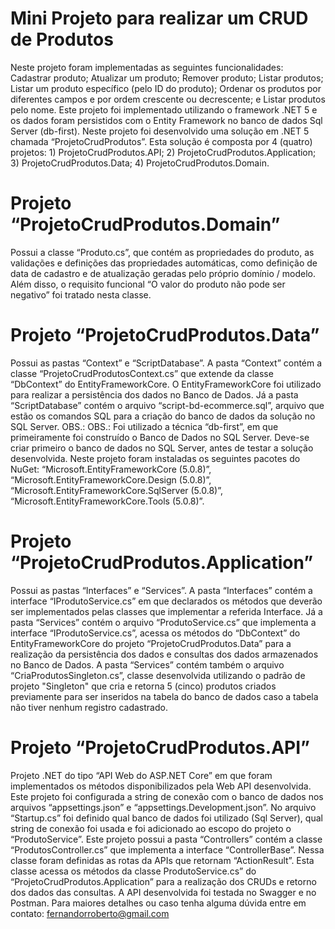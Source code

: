 # Mini Projeto para realizar um CRUD de Produtos
Neste projeto foram implementadas as seguintes funcionalidades: Cadastrar produto; Atualizar um produto; Remover produto; Listar produtos; Listar um produto específico (pelo ID do produto); Ordenar os produtos por diferentes campos e por ordem crescente ou decrescente; e Listar produtos pelo nome. Este projeto foi implementado utilizando o framework .NET 5 e os dados foram persistidos com o Entity Framework no banco de dados Sql Server (db-first).
Neste projeto foi desenvolvido uma solução em .NET 5 chamada “ProjetoCrudProdutos”. Esta solução é composta por 4 (quatro) projetos: 1) ProjetoCrudProdutos.API; 2) ProjetoCrudProdutos.Application; 3) ProjetoCrudProdutos.Data; 4) ProjetoCrudProdutos.Domain.
# Projeto “ProjetoCrudProdutos.Domain” 
Possui a classe “Produto.cs”, que contém as propriedades do produto, as validações e definições das propriedades automáticas, como definição de data de cadastro e de atualização geradas pelo próprio domínio / modelo. Além disso, o requisito funcional “O valor do produto não pode ser negativo” foi tratado nesta classe. 
# Projeto “ProjetoCrudProdutos.Data” 
Possui as pastas “Context” e “ScriptDatabase”. A pasta “Context” contém a classe “ProjetoCrudProdutosContext.cs” que extende da classe “DbContext” do EntityFrameworkCore. O EntityFrameworkCore foi utilizado para realizar a persistência dos dados no Banco de Dados. 
Já a pasta “ScriptDatabase” contém o arquivo “script-bd-ecommerce.sql”, arquivo que estão os comandos SQL para a criação do banco de dados da solução no SQL Server. OBS.: OBS.: Foi utilizado a técnica “db-first”, em que primeiramente foi construído o Banco de Dados no SQL Server. Deve-se criar primeiro o banco de dados no SQL Server, antes de testar a solução desenvolvida. 
Neste projeto foram instaladas os seguintes pacotes do NuGet: “Microsoft.EntityFrameworkCore (5.0.8)”, “Microsoft.EntityFrameworkCore.Design (5.0.8)”, “Microsoft.EntityFrameworkCore.SqlServer (5.0.8)”, “Microsoft.EntityFrameworkCore.Tools (5.0.8)”. 
# Projeto “ProjetoCrudProdutos.Application” 
Possui as pastas “Interfaces” e “Services”. A pasta “Interfaces” contém a interface “IProdutoService.cs” em que declarados os métodos que deverão ser implementados pelas classes que implementar a referida Interface. 
Já a pasta “Services” contém o arquivo “ProdutoService.cs” que implementa a interface “IProdutoService.cs”, acessa os métodos do “DbContext” do EntityFrameworkCore do projeto “ProjetoCrudProdutos.Data” para a realização da persistência dos dados e consultas dos dados armazenados no Banco de Dados. A pasta “Services” contém também o arquivo “CriaProdutosSingleton.cs”, classe desenvolvida utilizando o padrão de projeto  "Singleton" que cria e retorna 5 (cinco) produtos criados previamente para ser inseridos na tabela do banco de dados caso a tabela não tiver nenhum registro cadastrado.
# Projeto “ProjetoCrudProdutos.API” 
Projeto .NET do tipo “API Web do ASP.NET Core” em que foram implementados os métodos disponibilizados pela Web API desenvolvida. Este projeto foi configurada a string de conexão com o banco de dados nos arquivos “appsettings.json” e “appsettings.Development.json”. No arquivo “Startup.cs” foi definido qual banco de dados foi utilizado (Sql Server), qual string de conexão foi usada e foi adicionado ao escopo do projeto o “ProdutoService”.
Este projeto possui a pasta “Controllers” contém a classe “ProdutosController.cs” que implementa a interface “ControllerBase”. Nessa classe foram definidas as rotas da APIs que retornam “ActionResult”. Esta classe acessa os métodos da classe ProdutoService.cs” do “ProjetoCrudProdutos.Application” para a realização dos CRUDs e retorno dos dados das consultas. A API desenvolvida foi testada no Swagger e no Postman. 
Para maiores detalhes ou caso tenha alguma dúvida entre em contato: fernandorroberto@gmail.com
